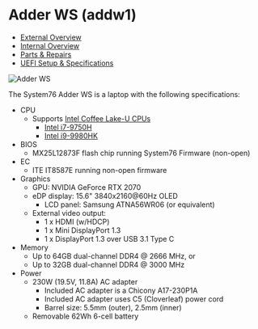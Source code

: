 # Adder WS (addw1)

- [External Overview](./external-overview.md)
- [Internal Overview](./internal-overview.md)
- [Parts & Repairs](./repairs.md)
- [UEFI Setup & Specifications](./setup-specs.md)

![Adder WS](./img/addw1.png)

The System76 Adder WS is a laptop with the following specifications:

- CPU
    - Supports [Intel Coffee Lake-U CPUs](../../components/intel/cpu/README.md)
        - [Intel i7-9750H](https://ark.intel.com/content/www/us/en/ark/products/191045/intel-core-i7-9750h-processor-12m-cache-up-to-4-50-ghz.html)
        - [Intel i9-9980HK](https://ark.intel.com/content/www/us/en/ark/products/192990/intel-core-i9-9980hk-processor-16m-cache-up-to-5-00-ghz.html)
- BIOS
    - MX25L12873F flash chip running System76 Firmware (non-open)
- EC
    - ITE IT8587E running non-open firmware
- Graphics
    - GPU: NVIDIA GeForce RTX 2070
    - eDP display: 15.6" 3840x2160@60Hz OLED
        - LCD panel: Samsung ATNA56WR06 (or equivalent)
    - External video output:
        - 1 x HDMI (w/HDCP)
        - 1 x Mini DisplayPort 1.3
        - 1 x DisplayPort 1.3 over USB 3.1 Type C
- Memory
    - Up to 64GB dual-channel DDR4 @ 2666 MHz, or
    - Up to 32GB dual-channel DDR4 @ 3000 MHz
- Power
    - 230W (19.5V, 11.8A) AC adapter
        - Included AC adapter is a Chicony A17-230P1A
        - Included AC adapter uses C5 (Cloverleaf) power cord
        - Barrel size: 5.5mm (outer), 2.5mm (inner)
    - Removable 62Wh 6-cell battery
